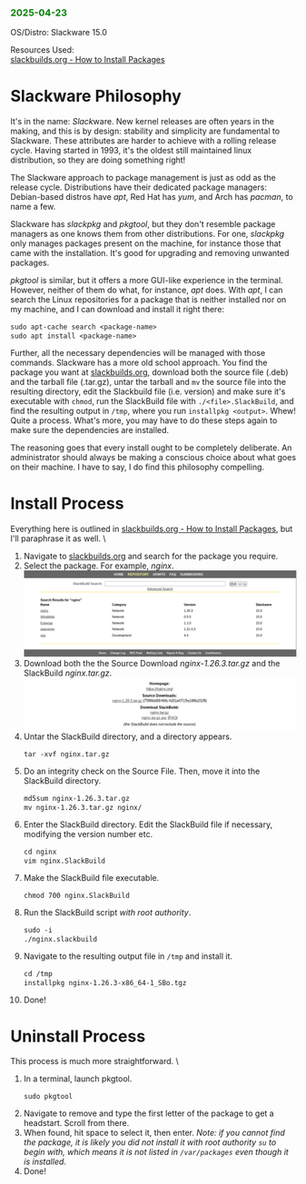 <h3 style="color:green;">2025-04-23</h3>

OS/Distro: Slackware 15.0

Resources Used: \
[slackbuilds.org - How to Install Packages](http://slackbuilds.org/howto/)

# Slackware Philosophy
It's in the name: *Slack*ware. New kernel releases are often years in the making, and this is by design: stability and simplicity are fundamental to Slackware. These attributes are harder to achieve with a rolling release cycle. Having started in 1993, it's the oldest still maintained linux distribution, so they are doing something right!

The Slackware approach to package management is just as odd as the release cycle. Distributions have their dedicated package managers: Debian-based distros have _apt_, Red Hat has _yum_, and Arch has _pacman_, to name a few. 

Slackware has _slackpkg_ and _pkgtool_, but they don't resemble package managers as one knows them from other distributions. For one, _slackpkg_ only manages packages present on the machine, for instance those that came with the installation. It's good for upgrading and removing unwanted packages. 

_pkgtool_ is similar, but it offers a more GUI-like experience in the terminal. However, neither of them do what, for instance, _apt_ does. With _apt_, I can search the Linux repositories for a package that is neither installed nor on my machine, and I can download and install it right there:

```
sudo apt-cache search <package-name>
sudo apt install <package-name>
```

Further, all the necessary dependencies will be managed with those commands. Slackware has a more old school approach. You find the package you want at [slackbuilds.org](http://slackbuilds.org), download both the source file (.deb) and the tarball file (.tar.gz), untar the tarball and `mv` the source file into the resulting directory, edit the Slackbuild file (i.e. version) and make sure it's executable with `chmod`, run the SlackBuild file with `./<file>.SlackBuild`, and find the resulting output in `/tmp`, where you run `installpkg <output>`. Whew! Quite a process. What's more, you may have to do these steps again to make sure the dependencies are installed.

The reasoning goes that every install ought to be completely deliberate. An administrator should always be making a conscious choice about what goes on their machine. I have to say, I do find this philosophy compelling.

# Install Process
Everything here is outlined in [slackbuilds.org - How to Install Packages](http://slackbuilds.org/howto/), but I'll paraphrase it as well. \
1. Navigate to [slackbuilds.org](http://slackbuilds.org) and search for the package you require.
2. Select the package. For example, _nginx_.
    ![](images/slackbuild1.png)
3. Download both the the Source Download _nginx-1.26.3.tar.gz_ and the SlackBuild _nginx.tar.gz_.
    ![](images/slackbuild2.png)
4. Untar the SlackBuild directory, and a directory appears.
    ```
    tar -xvf nginx.tar.gz
    ```
5. Do an integrity check on the Source File. Then, move it into the SlackBuild directory.
    ```
    md5sum nginx-1.26.3.tar.gz
    mv nginx-1.26.3.tar.gz nginx/
    ```
6. Enter the SlackBuild directory. Edit the SlackBuild file if necessary, modifying the version number etc.
    ```
    cd nginx
    vim nginx.SlackBuild
    ```
7. Make the SlackBuild file executable.
    ```
    chmod 700 nginx.SlackBuild
    ```
8. Run the SlackBuild script _with root authority_.
    ```
    sudo -i
    ./nginx.slackbuild
    ```
9. Navigate to the resulting output file in `/tmp` and install it.
    ```
    cd /tmp
    installpkg nginx-1.26.3-x86_64-1_SBo.tgz
    ```
10. Done!

# Uninstall Process
This process is much more straightforward. \
1. In a terminal, launch pkgtool.
    ```
    sudo pkgtool
    ```
2. Navigate to remove and type the first letter of the package to get a headstart. Scroll from there.
3. When found, hit space to select it, then enter. _Note: if you cannot find the package, it is likely you did not install it with root authority `su` to begin with, which means it is not listed in `/var/packages` even though it is installed._
4. Done!
